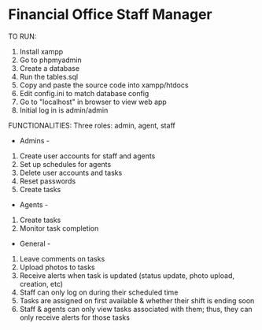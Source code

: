 # Financial Office Staff Manager
TO RUN:
1. Install xampp
2. Go to phpmyadmin 
3. Create a database 
4. Run the tables.sql
5. Copy and paste the source code into xampp/htdocs
6. Edit config.ini to match database config
7. Go to "localhost" in browser to view web app
8. Initial log in is admin/admin

FUNCTIONALITIES:
Three roles: admin, agent, staff
- Admins -
1. Create user accounts for staff and agents
2. Set up schedules for agents
3. Delete user accounts and tasks
4. Reset passwords
5. Create tasks

- Agents -
1. Create tasks
2. Monitor task completion

- General -
1. Leave comments on tasks
2. Upload photos to tasks
3. Receive alerts when task is updated (status update, photo upload, creation, etc)
4. Staff can only log on during their scheduled time
5. Tasks are assigned on first available & whether their shift is ending soon
6. Staff & agents can only view tasks associated with them; thus, they can only receive alerts for those tasks

